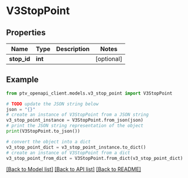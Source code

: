 # V3StopPoint


## Properties

Name | Type | Description | Notes
------------ | ------------- | ------------- | -------------
**stop_id** | **int** |  | [optional] 

## Example

```python
from ptv_openapi_client.models.v3_stop_point import V3StopPoint

# TODO update the JSON string below
json = "{}"
# create an instance of V3StopPoint from a JSON string
v3_stop_point_instance = V3StopPoint.from_json(json)
# print the JSON string representation of the object
print(V3StopPoint.to_json())

# convert the object into a dict
v3_stop_point_dict = v3_stop_point_instance.to_dict()
# create an instance of V3StopPoint from a dict
v3_stop_point_from_dict = V3StopPoint.from_dict(v3_stop_point_dict)
```
[[Back to Model list]](../README.md#documentation-for-models) [[Back to API list]](../README.md#documentation-for-api-endpoints) [[Back to README]](../README.md)


